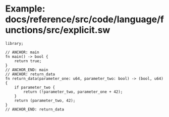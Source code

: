 # Example: docs/reference/src/code/language/functions/src/explicit.sw

```sway
library;

// ANCHOR: main
fn main() -> bool {
    return true;
}
// ANCHOR_END: main
// ANCHOR: return_data
fn return_data(parameter_one: u64, parameter_two: bool) -> (bool, u64) {
    if parameter_two {
        return (!parameter_two, parameter_one + 42);
    }
    return (parameter_two, 42);
}
// ANCHOR_END: return_data

```
